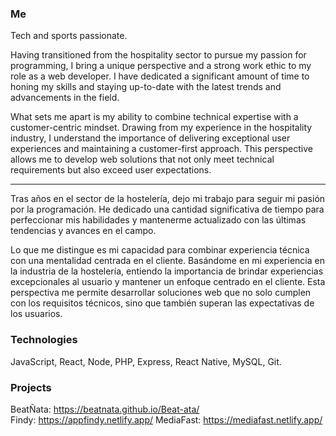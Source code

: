 ### Me 
Tech and sports passionate. 

Having transitioned from the hospitality sector to pursue my passion for programming, I bring a unique perspective and a strong work ethic to my role as a web developer. I have dedicated a significant amount of time to honing my skills and staying up-to-date with the latest trends and advancements in the field.

What sets me apart is my ability to combine technical expertise with a customer-centric mindset. Drawing from my experience in the hospitality industry, I understand the importance of delivering exceptional user experiences and maintaining a customer-first approach. This perspective allows me to develop web solutions that not only meet technical requirements but also exceed user expectations.

---


Tras años en el sector de la hostelería, dejo mi trabajo para seguir mi pasión por la programación. He dedicado una cantidad significativa de tiempo para perfeccionar mis habilidades y mantenerme actualizado con las últimas tendencias y avances en el campo.

Lo que me distingue es mi capacidad para combinar experiencia técnica con una mentalidad centrada en el cliente. Basándome en mi experiencia en la industria de la hostelería, entiendo la importancia de brindar experiencias excepcionales al usuario y mantener un enfoque centrado en el cliente. Esta perspectiva me permite desarrollar soluciones web que no solo cumplen con los requisitos técnicos, sino que también superan las expectativas de los usuarios.

### Technologies
JavaScript, React, Node, PHP, Express, React Native, MySQL, Git.

### Projects

BeatÑata: https://beatnata.github.io/Beat-ata/ <br/>
Findy: https://appfindy.netlify.app/
MediaFast: https://mediafast.netlify.app/

<!--
**Airammg/Airammg** is a ✨ _special_ ✨ repository because its `README.md` (this file) appears on your GitHub profile.

Here are some ideas to get you started:

- 🔭 I’m currently working on ...
- 🌱 I’m currently learning ...
- 👯 I’m looking to collaborate on ...
- 🤔 I’m looking for help with ...
- 💬 Ask me about ...
- 📫 How to reach me: ...
- 😄 Pronouns: ...
- ⚡ Fun fact: ...
-->
